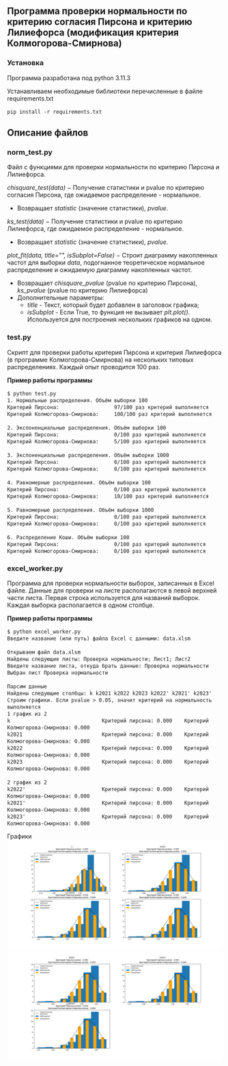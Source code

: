 ## Программа проверки нормальности по критерию согласия Пирсона и критерию Лилиефорса (модификация критерия Колмогорова-Смирнова)

### Установка

Программа разработана под python 3.11.3

Устанавливаем необходимые библиотеки перечисленные в файле requirements.txt
```
pip install -r requirements.txt
```

## Описание файлов

### **norm_test.py**

Файл с функциями для проверки нормальности по критерию Пирсона и Лилиефорса.

*chisquare_test(data)* $-$ Получение статистики и pvalue по критерию согласия Пирсона, где ожидаемое распределение - нормальное.
- Возвращает *statistic* (значение статистики), *pvalue*.

*ks_test(data)* $-$ Получение статистики и pvalue по критерию Лилиефорса, где ожидаемое распределение - нормальное.
- Возвращает *statistic* (значение статистики), *pvalue*.
  
*plot_fit(data, title="", isSubplot=False)* $-$ Строит диаграмму накопленных частот для выборки *data*, подогнанное теоретическое нормальное распределение и ожидаемую диаграмму накопленных частот.
- Возвращает *chisquare_pvalue* (pvalue по критерию Пирсона), *ks_pvalue* (pvalue по критерию Лилиефорса)
- Дополнительные параметры: 
    - *title* - Текст, который будет добавлен в заголовок графика;
    - *isSubplot* - Если True, то функция не вызывает *plt.plot()*. Используется для построения нескольких графиков на одном.

### **test.py**

Скрипт для проверки работы критерия Пирсона и критерия Лилиефорса (в программе Колмогорова-Смирнова) на нескольких типовых распределениях. Каждый опыт проводится 100 раз.

**Пример работы программы**

```
$ python test.py
1. Нормальные распределения. Объём выборки 100
Критерий Пирсона:                  97/100 раз критерий выполняется
Критерий Колмогорова-Смирнова:     100/100 раз критерий выполняется

2. Экспоненциальные распределения. Объём выборки 100
Критерий Пирсона:                  0/100 раз критерий выполняется
Критерий Колмогорова-Смирнова:     5/100 раз критерий выполняется

3. Экспоненциальные распределения. Объём выборки 1000
Критерий Пирсона:                  0/100 раз критерий выполняется
Критерий Колмогорова-Смирнова:     0/100 раз критерий выполняется

4. Равномерные распределения. Объём выборки 100
Критерий Пирсона:                  0/100 раз критерий выполняется
Критерий Колмогорова-Смирнова:     10/100 раз критерий выполняется

5. Равномерные распределения. Объём выборки 1000
Критерий Пирсона:                  0/100 раз критерий выполняется
Критерий Колмогорова-Смирнова:     0/100 раз критерий выполняется

6. Распределение Коши. Объём выборки 100
Критерий Пирсона:                  0/100 раз критерий выполняется
Критерий Колмогорова-Смирнова:     0/100 раз критерий выполняется
```

### **excel_worker.py**

Программа для проверки нормальности выборок, записанных в Excel файле. Данные для проверки на листе располагаются в левой верхней части листа. Первая строка используется для названий выборок. Каждая выборка располагается в одном столбце.

**Пример работы программы**


```
$ python excel_worker.py
Введите название (или путь) файла Excel с данными: data.xlsm

Открываем файл data.xlsm
Найдены следующие листы: Проверка нормальности; Лист1; Лист2
Введите название листа, откуда брать данные: Проверка нормальности
Выбран лист Проверка нормальности

Парсим данные
Найдены следующие столбцы: k k2021 k2022 k2023 k2022' k2021' k2023'
Строим графики. Если pvalue > 0.05, значит критерий на нормальность выполняется
1 график из 2
k                              Критерий пирсона: 0.000    Критерий Колмогорова-Смирнова: 0.000   
k2021                          Критерий пирсона: 0.000    Критерий Колмогорова-Смирнова: 0.000   
k2022                          Критерий пирсона: 0.000    Критерий Колмогорова-Смирнова: 0.000   
k2023                          Критерий пирсона: 0.000    Критерий Колмогорова-Смирнова: 0.000   

2 график из 2
k2022'                         Критерий пирсона: 0.000    Критерий Колмогорова-Смирнова: 0.000   
k2021'                         Критерий пирсона: 0.000    Критерий Колмогорова-Смирнова: 0.000   
k2023'                         Критерий пирсона: 0.000    Критерий Колмогорова-Смирнова: 0.000 
```

Графики
![1 график из 2](Figure_1.png)
![2 график из 2](Figure_2.png)




